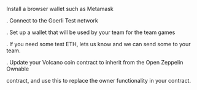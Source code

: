 Install a browser wallet such as Metamask

 . Connect to the Goerli Test network

 . Set up a wallet that will be used by your team for the team games

 . If you need some test ETH, lets us know and we can send some to your team.

 . Update your Volcano coin contract to inherit from the Open Zeppelin Ownable

contract, and use this to replace the owner functionality in your contract.
